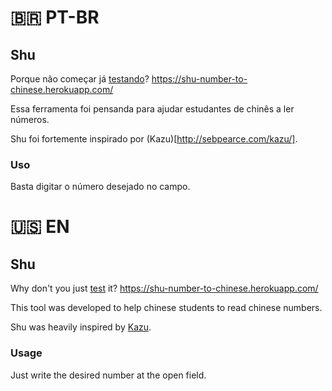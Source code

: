 # 🇧🇷 PT-BR

## Shu

Porque não começar já [testando](https://shu-number-to-chinese.herokuapp.com/)? https://shu-number-to-chinese.herokuapp.com/


Essa ferramenta foi pensanda para ajudar estudantes de chinês a ler números.

Shu foi fortemente inspirado por (Kazu)[http://sebpearce.com/kazu/].

### Uso
Basta digitar o número desejado no campo.

# 🇺🇸 EN

## Shu
Why don't you just [test](https://shu-number-to-chinese.herokuapp.com/) it? https://shu-number-to-chinese.herokuapp.com/

This tool was developed to help chinese students to read chinese numbers.

Shu was heavily inspired by [Kazu](http://sebpearce.com/kazu/).

### Usage
Just write the desired number at the open field.
